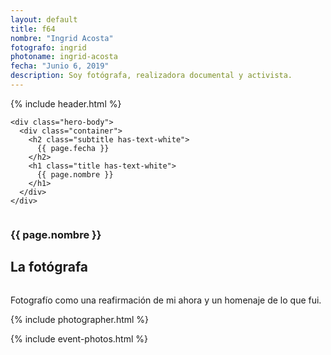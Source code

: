 ```yaml
---
layout: default
title: f64
nombre: "Ingrid Acosta"
fotografo: ingrid
photoname: ingrid-acosta
fecha: "Junio 6, 2019"
description: Soy fotógrafa, realizadora documental y activista.
---
```

<div class="parallax-container">
  <section class="hero is-large has-text-centered parallax intro intro-ingrid">
    {% include header.html %}
  
    <div class="hero-body">
      <div class="container">
        <h2 class="subtitle has-text-white">
          {{ page.fecha }}
        </h2>
        <h1 class="title has-text-white">
          {{ page.nombre }}
        </h1>
      </div>
    </div>
  </section>

  <section id="f64" class="hero is-white f64">
    <div class="hero-body">
      <div class="columns">
        <div class="column">
          <div class="column is-three-fifths">
            <h3>{{ page.nombre }}</h3>
            <h1>La fotógrafa</h1>
          </div>
          <div class="column is-three-fifths">
            <p>
            Fotografío como una reafirmación de mi ahora y un homenaje de lo que fui.
            </p>
          </div>
        </div>
      </div>
    </div>
  </section>
  
  <section class="hero is-white event">
    <div class="hero-body">
      {% include photographer.html %}
    </div>
  </section>
  
  {% include event-photos.html %}
</div>